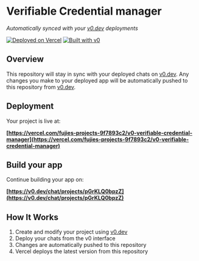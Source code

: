 # Verifiable Credential manager

*Automatically synced with your [v0.dev](https://v0.dev) deployments*

[![Deployed on Vercel](https://img.shields.io/badge/Deployed%20on-Vercel-black?style=for-the-badge&logo=vercel)](https://vercel.com/fujies-projects-9f7893c2/v0-verifiable-credential-manager)
[![Built with v0](https://img.shields.io/badge/Built%20with-v0.dev-black?style=for-the-badge)](https://v0.dev/chat/projects/pGrKLQ0bpzZ)

## Overview

This repository will stay in sync with your deployed chats on [v0.dev](https://v0.dev).
Any changes you make to your deployed app will be automatically pushed to this repository from [v0.dev](https://v0.dev).

## Deployment

Your project is live at:

**[https://vercel.com/fujies-projects-9f7893c2/v0-verifiable-credential-manager](https://vercel.com/fujies-projects-9f7893c2/v0-verifiable-credential-manager)**

## Build your app

Continue building your app on:

**[https://v0.dev/chat/projects/pGrKLQ0bpzZ](https://v0.dev/chat/projects/pGrKLQ0bpzZ)**

## How It Works

1. Create and modify your project using [v0.dev](https://v0.dev)
2. Deploy your chats from the v0 interface
3. Changes are automatically pushed to this repository
4. Vercel deploys the latest version from this repository
